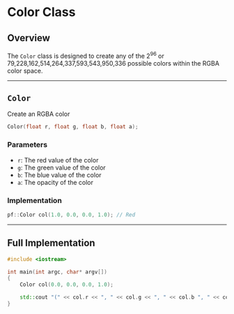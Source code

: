 # Color Class
## Overview
The ```Color``` class is designed to create any of the 2<sup>96</sup> or 79,228,162,514,264,337,593,543,950,336 possible colors within the RGBA color space.

--------------------------------------------------------------------

## ```Color```
Create an RGBA color
```cpp
Color(float r, float g, float b, float a);
```

### Parameters
 * ```r```: The red value of the color
 * ```g```: The green value of the color
 * ```b```: The blue value of the color
 * ```a```: The opacity of the color

### Implementation
```cpp
pf::Color col(1.0, 0.0, 0.0, 1.0); // Red
```

--------------------------------------------------------------------

## Full Implementation
```cpp
#include <iostream>

int main(int argc, char* argv[])
{
    Color col(0.0, 0.0, 0.0, 1.0);

    std::cout "(" << col.r << ", " << col.g << ", " << col.b ", " << col.a << ")" << std::endl;
}
```